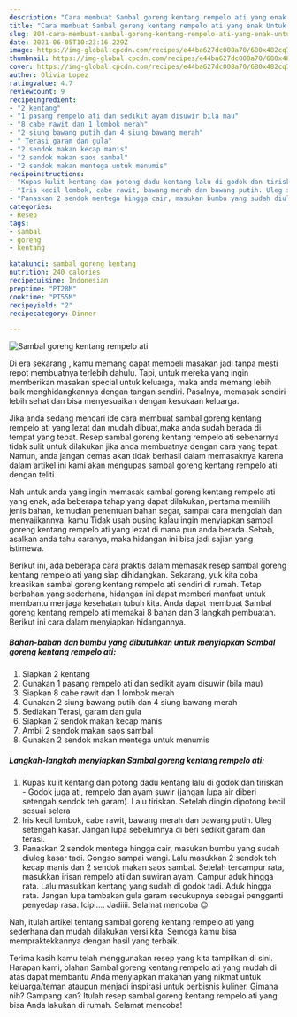 ```yaml
---
description: "Cara membuat Sambal goreng kentang rempelo ati yang enak Untuk Jualan"
title: "Cara membuat Sambal goreng kentang rempelo ati yang enak Untuk Jualan"
slug: 804-cara-membuat-sambal-goreng-kentang-rempelo-ati-yang-enak-untuk-jualan
date: 2021-06-05T10:23:16.229Z
image: https://img-global.cpcdn.com/recipes/e44ba627dc008a70/680x482cq70/sambal-goreng-kentang-rempelo-ati-foto-resep-utama.jpg
thumbnail: https://img-global.cpcdn.com/recipes/e44ba627dc008a70/680x482cq70/sambal-goreng-kentang-rempelo-ati-foto-resep-utama.jpg
cover: https://img-global.cpcdn.com/recipes/e44ba627dc008a70/680x482cq70/sambal-goreng-kentang-rempelo-ati-foto-resep-utama.jpg
author: Olivia Lopez
ratingvalue: 4.7
reviewcount: 9
recipeingredient:
- "2 kentang"
- "1 pasang rempelo ati dan sedikit ayam disuwir bila mau"
- "8 cabe rawit dan 1 lombok merah"
- "2 siung bawang putih dan 4 siung bawang merah"
- " Terasi garam dan gula"
- "2 sendok makan kecap manis"
- "2 sendok makan saos sambal"
- "2 sendok makan mentega untuk menumis"
recipeinstructions:
- "Kupas kulit kentang dan potong dadu kentang lalu di godok dan tiriskan Godok juga ati, rempelo dan ayam suwir (jangan lupa air diberi setengah sendok teh garam). Lalu tiriskan. Setelah dingin dipotong kecil sesuai selera"
- "Iris kecil lombok, cabe rawit, bawang merah dan bawang putih. Uleg setengah kasar. Jangan lupa sebelumnya di beri sedikit garam dan terasi."
- "Panaskan 2 sendok mentega hingga cair, masukan bumbu yang sudah diuleg kasar tadi. Gongso sampai wangi. Lalu masukkan 2 sendok teh kecap manis dan 2 sendok makan saos sambal. Setelah tercampur rata, masukkan irisan rempelo ati dan suwiran ayam. Campur aduk hingga rata. Lalu masukkan kentang yang sudah di godok tadi. Aduk hingga rata. Jangan lupa tambakan gula garam secukupnya sebagai pengganti penyedap rasa. Icipi.... Jadiiii. Selamat mencoba 😍"
categories:
- Resep
tags:
- sambal
- goreng
- kentang

katakunci: sambal goreng kentang 
nutrition: 240 calories
recipecuisine: Indonesian
preptime: "PT28M"
cooktime: "PT55M"
recipeyield: "2"
recipecategory: Dinner

---
```



![Sambal goreng kentang rempelo ati](https://img-global.cpcdn.com/recipes/e44ba627dc008a70/680x482cq70/sambal-goreng-kentang-rempelo-ati-foto-resep-utama.jpg)

Di era  sekarang , kamu memang dapat membeli masakan jadi tanpa mesti repot membuatnya terlebih dahulu. Tapi, untuk mereka yang ingin memberikan masakan special untuk keluarga, maka anda memang lebih baik menghidangkannya dengan tangan sendiri. Pasalnya, memasak sendiri lebih sehat dan bisa menyesuaikan dengan kesukaan keluarga.

Jika anda sedang mencari ide cara membuat sambal goreng kentang rempelo ati yang lezat dan mudah dibuat,maka anda sudah berada di tempat yang tepat. Resep sambal goreng kentang rempelo ati  sebenarnya tidak sulit untuk dilakukan jika anda membuatnya dengan cara yang tepat. Namun, anda jangan cemas akan tidak berhasil dalam memasaknya 
karena dalam artikel ini kami akan mengupas sambal goreng kentang rempelo ati dengan teliti.  



Nah untuk anda yang ingin memasak sambal goreng kentang rempelo ati yang enak, ada beberapa tahap yang dapat dilakukan, pertama memilih jenis bahan, kemudian penentuan bahan segar, sampai cara mengolah dan menyajikannya. kamu Tidak usah pusing kalau ingin menyiapkan sambal goreng kentang rempelo ati yang lezat di mana pun anda berada. Sebab, asalkan anda  tahu caranya, maka hidangan ini bisa jadi sajian yang istimewa.

Berikut ini, ada beberapa cara praktis  dalam memasak resep sambal goreng kentang rempelo ati yang siap dihidangkan. Sekarang, yuk kita coba kreasikan sambal goreng kentang rempelo ati sendiri di rumah. Tetap berbahan yang sederhana, hidangan ini dapat memberi manfaat untuk membantu menjaga kesehatan tubuh kita. Anda dapat membuat Sambal goreng kentang rempelo ati memakai 8 bahan dan 3 langkah pembuatan. Berikut ini cara dalam menyiapkan hidangannya.

<!--inarticleads1-->

##### Bahan-bahan dan bumbu yang dibutuhkan untuk menyiapkan Sambal goreng kentang rempelo ati:

1. Siapkan 2 kentang
1. Gunakan 1 pasang rempelo ati dan sedikit ayam disuwir (bila mau)
1. Siapkan 8 cabe rawit dan 1 lombok merah
1. Gunakan 2 siung bawang putih dan 4 siung bawang merah
1. Sediakan  Terasi, garam dan gula
1. Siapkan 2 sendok makan kecap manis
1. Ambil 2 sendok makan saos sambal
1. Gunakan 2 sendok makan mentega untuk menumis




<!--inarticleads2-->

##### Langkah-langkah menyiapkan Sambal goreng kentang rempelo ati:

1. Kupas kulit kentang dan potong dadu kentang lalu di godok dan tiriskan - Godok juga ati, rempelo dan ayam suwir (jangan lupa air diberi setengah sendok teh garam). Lalu tiriskan. Setelah dingin dipotong kecil sesuai selera
1. Iris kecil lombok, cabe rawit, bawang merah dan bawang putih. Uleg setengah kasar. Jangan lupa sebelumnya di beri sedikit garam dan terasi.
1. Panaskan 2 sendok mentega hingga cair, masukan bumbu yang sudah diuleg kasar tadi. Gongso sampai wangi. Lalu masukkan 2 sendok teh kecap manis dan 2 sendok makan saos sambal. Setelah tercampur rata, masukkan irisan rempelo ati dan suwiran ayam. Campur aduk hingga rata. Lalu masukkan kentang yang sudah di godok tadi. Aduk hingga rata. Jangan lupa tambakan gula garam secukupnya sebagai pengganti penyedap rasa. Icipi.... Jadiiii. Selamat mencoba 😍




Nah, itulah artikel tentang  sambal goreng kentang rempelo ati  yang sederhana dan mudah dilakukan versi kita. Semoga kamu bisa mempraktekkannya dengan hasil yang terbaik. 

Terima kasih kamu telah menggunakan resep yang kita tampilkan di sini. Harapan kami, olahan  Sambal goreng kentang rempelo ati yang mudah di atas dapat membantu Anda menyiapkan makanan yang nikmat untuk keluarga/teman ataupun menjadi inspirasi untuk berbisnis kuliner. Gimana nih? Gampang kan? Itulah resep sambal goreng kentang rempelo ati yang bisa Anda lakukan di rumah. Selamat mencoba!

